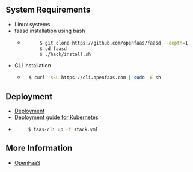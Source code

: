 ## System Requirements
- Linux systems
- faasd installation using bash
    - ```sh
            $ git clone https://github.com/openfaas/faasd --depth=1
            $ cd faasd
            $ ./hack/install.sh
       ```
- CLI installation
    - ```sh 
        $ curl -sSL https://cli.openfaas.com | sudo -E sh 
        ```
## Deployment
- [Deployment](https://docs.openfaas.com/deployment/)
- [Deployment guide for Kubernetes](https://docs.openfaas.com/deployment/kubernetes/)
-  ```sh 
        $ faas-cli up -f stack.yml 
   ```

  
## More Information
- [OpenFaaS](https://docs.openfaas.com/cli/install/)  
   


